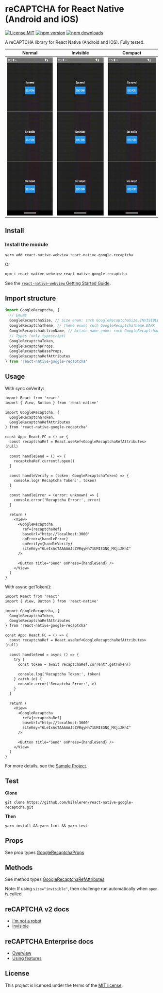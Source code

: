 # reCAPTCHA for React Native (Android and iOS)

[![License MIT](https://img.shields.io/badge/licence-MIT-blue.svg)](https://github.com/bilaleren/react-native-google-recaptcha/blob/master/LICENSE)
[![npm version](https://img.shields.io/npm/v/react-native-google-recaptcha.svg)](https://www.npmjs.com/package/react-native-google-recaptcha)
[![npm downloads](https://img.shields.io/npm/dt/react-native-google-recaptcha.svg)](#install)

A reCAPTCHA library for React Native (Android and iOS). Fully tested.

| **Normal** | **Invisible** | **Compact** |
|-----------------|---------------|-------------|
|<img src="https://raw.githubusercontent.com/bilaleren/react-native-google-recaptcha/master/screenshots/normal.gif" width="320" height="520">|<img src="https://raw.githubusercontent.com/bilaleren/react-native-google-recaptcha/master/screenshots/invisible.gif" width="320" height="520">|<img src="https://raw.githubusercontent.com/bilaleren/react-native-google-recaptcha/master/screenshots/compact.gif" width="320" height="520">|

## Install

### Install the module

```bash
yarn add react-native-webview react-native-google-recaptcha
```

Or

```bash
npm i react-native-webview react-native-google-recaptcha
```

See the [`react-native-webview` Getting Started Guide](https://github.com/react-native-community/react-native-webview/blob/master/docs/Getting-Started.md).

## Import structure

```typescript
import GoogleRecaptcha, {
  // Enums
  GoogleRecaptchaSize, // Size enum: such GoogleRecaptchaSize.INVISIBLE
  GoogleRecaptchaTheme, // Theme enum: such GoogleRecaptchaTheme.DARK
  GoogleRecaptchaActionName, // Action name enum: such GoogleRecaptchaActionName.LOGIN
  // Types (only typescript)
  GoogleRecaptchaToken,
  GoogleRecaptchaProps,
  GoogleRecaptchaBaseProps,
  GoogleRecaptchaRefAttributes
} from 'react-native-google-recaptcha'
```

## Usage

With sync onVerify:

```tsx
import React from 'react'
import { View, Button } from 'react-native'

import GoogleRecaptcha, {
  GoogleRecaptchaToken,
  GoogleRecaptchaRefAttributes
} from 'react-native-google-recaptcha'

const App: React.FC = () => {
  const recaptchaRef = React.useRef<GoogleRecaptchaRefAttributes>(null)

  const handleSend = () => {
    recaptchaRef.current?.open()
  }

  const handleVerify = (token: GoogleRecaptchaToken) => {
    console.log('Recaptcha Token:', token)
  }

  const handleError = (error: unknown) => {
    console.error('Recaptcha Error:', error)
  }

  return (
    <View>
      <GoogleRecaptcha
        ref={recaptchaRef}
        baseUrl="http://localhost:3000"
        onError={handleError}
        onVerify={handleVerify}
        siteKey="6LeIxAcTAAAAAJcZVRqyHh71UMIEGNQ_MXjiZKhI"
      />

      <Button title="Send" onPress={handleSend} />
    </View>
  )
}
```

With async getToken():

```tsx
import React from 'react'
import { View, Button } from 'react-native'

import GoogleRecaptcha, {
  GoogleRecaptchaToken,
  GoogleRecaptchaRefAttributes
} from 'react-native-google-recaptcha'

const App: React.FC = () => {
  const recaptchaRef = React.useRef<GoogleRecaptchaRefAttributes>(null)

  const handleSend = async () => {
    try {
      const token = await recaptchaRef.current?.getToken()

      console.log('Recaptcha Token:', token)
    } catch (e) {
      console.error('Recaptcha Error:', e)
    }
  }

  return (
    <View>
      <GoogleRecaptcha
        ref={recaptchaRef}
        baseUrl="http://localhost:3000"
        siteKey="6LeIxAcTAAAAAJcZVRqyHh71UMIEGNQ_MXjiZKhI"
      />

      <Button title="Send" onPress={handleSend} />
    </View>
  )
}
```

For more details, see the [Sample Project](https://github.com/bilaleren/react-native-google-recaptcha/blob/master/Example/App.tsx).

## Test

**Clone**

```shell
git clone https://github.com/bilaleren/react-native-google-recaptcha.git
```

**Then**

```shell
yarn install && yarn lint && yarn test
```

## Props

See prop types [GoogleRecaptchaProps](https://github.com/bilaleren/react-native-google-recaptcha/blob/master/src/GoogleRecaptcha.tsx#L48)

## Methods

See method types [GoogleRecaptchaRefAttributes](https://github.com/bilaleren/react-native-google-recaptcha/blob/master/src/GoogleRecaptcha.tsx#L22)

Note: If using `size="invisible"`, then challenge run automatically when `open` is called.

## reCAPTCHA v2 docs

- [I'm not a robot](https://developers.google.com/recaptcha/docs/display)
- [Invisible](https://developers.google.com/recaptcha/docs/invisible)

## reCAPTCHA Enterprise docs

- [Overview](https://cloud.google.com/recaptcha-enterprise/docs/)
- [Using features](https://cloud.google.com/recaptcha-enterprise/docs/using-features)

## License

This project is licensed under the terms of the
[MIT license](https://github.com/bilaleren/react-native-google-recaptcha/blob/master/LICENCE).
